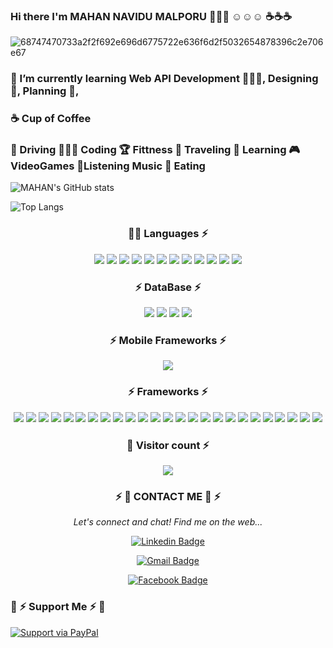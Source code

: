 ### Hi there I'm MAHAN NAVIDU MALPORU 💯💯💯 ☺️☺️☺️ ☕☕☕


![68747470733a2f2f692e696d6775722e636f6d2f5032654878396c2e706e67](https://user-images.githubusercontent.com/38897468/121206281-f6ba0300-c895-11eb-896f-0f6f29d74646.png)

### 🌱 I’m currently learning Web API Development 🧑🏿‍💻,  Designing 🦔, Planning 📅, 
### ☕ Cup of Coffee
### 🚗 Driving  👨🏾‍💻 Coding  🏆 Fittness  🧳 Traveling  📖 Learning  🎮VideoGames  🎼Listening Music 🍕 Eating
         

<!--
**MAHANNAVIDU734/MAHANNAVIDU734** is a ✨ _special_ ✨ repository because its `README.md` (this file) appears on your GitHub profile.

Here are some ideas to get you started:

- 🔭 I’m currently working on ...
- 🌱 I’m currently learning ...
- 👯 I’m looking to collaborate on ...
- 🤔 I’m looking for help with ...
- 💬 Ask me about ...
- 📫 How to reach me: ...
- 😄 Pronouns: ...
- ⚡ Fun fact: ...
-->
![MAHAN's GitHub stats](https://github-readme-stats.vercel.app/api?username=MAHANNAVIDU734&show_icons=true&theme=dracula)


![Top Langs](https://github-readme-stats.vercel.JSON/api/top-langs/?username=MAHANNAVIDU734&layout=dracula)






<p align="center">
         

  <div align="center">
  <h3>🧑‍💻 Languages ⚡</h3>
	  
<img src="https://img.shields.io/badge/Python-FFD43B?style=for-the-badge&logo=python&logoColor=darkgreen" />
           
<img src="https://img.shields.io/badge/HTML5-E34F26?style=for-the-badge&logo=html5&logoColor=white" />
           
<img src="https://img.shields.io/badge/CSS3-1572B6?style=for-the-badge&logo=css3&logoColor=white" />
           
<img src="https://img.shields.io/badge/JavaScript-323330?style=for-the-badge&logo=javascript&logoColor=F7DF1E" />
           
<img src="https://img.shields.io/badge/TypeScript-007ACC?style=for-the-badge&logo=typescript&logoColor=white" />
           
<img src="https://img.shields.io/badge/C-00599C?style=for-the-badge&logo=c&logoColor=white" />
           
<img src="https://img.shields.io/badge/C%2B%2B-00599C?style=for-the-badge&logo=c%2B%2B&logoColor=white" />
           
<img src="https://img.shields.io/badge/C%23-239120?style=for-the-badge&logo=c-sharp&logoColor=white" />

<img src="https://img.shields.io/badge/Java-ED8B00?style=for-the-badge&logo=java&logoColor=white" />
           
<img src="https://img.shields.io/badge/PHP-777BB4?style=for-the-badge&logo=php&logoColor=white" />
           
<img src="https://img.shields.io/badge/Swift-FA7343?style=for-the-badge&logo=swift&logoColor=white" />
           
<img src="https://img.shields.io/badge/json-5E5C5C?style=for-the-badge&logo=json&logoColor=white" />
</div>

   <div align="center">
   <h3>⚡ DataBase ⚡</h3>
           
<img src="https://img.shields.io/badge/MySQL-00000F?style=for-the-badge&logo=mysql&logoColor=white" />
           
<img src="https://img.shields.io/badge/PostgreSQL-316192?style=for-the-badge&logo=postgresql&logoColor=white" />
           
<img src="https://img.shields.io/badge/MongoDB-4EA94B?style=for-the-badge&logo=mongodb&logoColor=white" />
           
<img src="https://img.shields.io/badge/Microsoft%20SQL%20Server-CC2927?style=for-the-badge&logo=microsoft%20sql%20server&logoColor=white" />
</div>

   <div align="center">
   <h3>⚡ Mobile Frameworks ⚡</h3>
           
<img src="https://img.shields.io/badge/React_Native-20232A?style=for-the-badge&logo=react&logoColor=61DAFB" />

 </div>
      
      
   <div align="center">
   <h3>⚡ Frameworks ⚡</h3>
           
<img src="https://img.shields.io/badge/Node.js-339933?style=for-the-badge&logo=nodedotjs&logoColor=white" />
           
<img src="https://img.shields.io/badge/npm-CB3837?style=for-the-badge&logo=npm&logoColor=white" />
           
<img src="https://img.shields.io/badge/Jest-C21325?style=for-the-badge&logo=jest&logoColor=white" />
       
<img src="https://img.shields.io/badge/Express.js-000000?style=for-the-badge&logo=express&logoColor=white" />
           
<img src="https://img.shields.io/badge/Sass-CC6699?style=for-the-badge&logo=sass&logoColor=white" />
           
<img src="https://img.shields.io/badge/.NET-512BD4?style=for-the-badge&logo=dotnet&logoColor=white" />
           
<img src="https://img.shields.io/badge/Shell_Script-121011?style=for-the-badge&logo=gnu-bash&logoColor=white" />
           
<img src="https://img.shields.io/badge/React-20232A?style=for-the-badge&logo=react&logoColor=61DAFB" />
           
<img src="https://img.shields.io/badge/Expo-1B1F23?style=for-the-badge&logo=expo&logoColor=white" />
           
<img src="https://img.shields.io/badge/Bootstrap-563D7C?style=for-the-badge&logo=bootstrap&logoColor=white" />
           
<img src="https://img.shields.io/badge/styled--components-DB7093?style=for-the-badge&logo=styled-components&logoColor=white" />
           
<img src="https://img.shields.io/badge/Material--UI-0081CB?style=for-the-badge&logo=material-ui&logoColor=white" />
           
<img src="https://img.shields.io/badge/Redux-593D88?style=for-the-badge&logo=redux&logoColor=white" />
           
<img src="https://img.shields.io/badge/React_Router-CA4245?style=for-the-badge&logo=react-router&logoColor=white" />
           
<img src="https://img.shields.io/badge/jQuery-0769AD?style=for-the-badge&logo=jquery&logoColor=white" />
           
<img src="https://img.shields.io/badge/Laravel-FF2D20?style=for-the-badge&logo=laravel&logoColor=white" />
           
<img src="https://img.shields.io/badge/next.js-000000?style=for-the-badge&logo=nextdotjs&logoColor=white" />
           
<img src="https://img.shields.io/badge/firebase-ffca28?style=for-the-badge&logo=firebase&logoColor=black" />
           
<img src="https://img.shields.io/badge/Git-F05032?style=for-the-badge&logo=git&logoColor=white" />
           
<img src="https://img.shields.io/badge/Postman-FF6C37?style=for-the-badge&logo=Postman&logoColor=white" />
           
<img src="https://img.shields.io/badge/Insomnia-5849be?style=for-the-badge&logo=Insomnia&logoColor=white" />
           
<img src="https://img.shields.io/badge/Chart.js-FF6384?style=for-the-badge&logo=chartdotjs&logoColor=white" />
           
<img src="https://img.shields.io/badge/Xampp-F37623?style=for-the-badge&logo=xampp&logoColor=white" />
           
<img src="https://img.shields.io/badge/Apache-D22128?style=for-the-badge&logo=Apache&logoColor=white" />
           
<img src="https://img.shields.io/badge/JWT-000000?style=for-the-badge&logo=JSON%20web%20tokens&logoColor=white" />
	 
  </div>
  </div>
  </p>
  <div align="center">
  <h3>💁 Visitor count ⚡</h3>
         
  <img src="https://profile-counter.glitch.me/MAHANNAVIDU734/count.svg" />
  </div>

<p align="center">
 
</p>

<div align="center">  
         <h3> ⚡ 🤙 CONTACT ME 🤙 ⚡</h3>
  <i>Let's connect and chat! Find me on the web...</i>
           
[![Linkedin Badge](https://img.shields.io/badge/-Mahan_Navidu-blue?style=flat-square&logo=Linkedin&logoColor=white&link=https://www.linkedin.com/in/mahan-malporu-55538a1b5/)](https://www.linkedin.com/in/mahan-malporu-55538a1b5/)

[![Gmail Badge](https://img.shields.io/badge/mahan.navidu-c14438?style=flat-square&logo=Gmail&logoColor=white&link=mailto:mahan.navidu@gmail.com)](mailto:mahan.navidu@gmail.com/)

[![Facebook Badge](https://img.shields.io/badge/Mahan_Navidu-blue?style=flat-square&logo=Facebook&logoColor=white&link=https://www.facebook.com/mahan.navidu/)](https://www.facebook.com/mahan.navidu/)
	
 </div>  
 <div align="left">
         <h3>🤝  ⚡ Support Me ⚡ 🤝</h3>
         
[![Support via PayPal](https://cdn.rawgit.com/twolfson/paypal-github-button/1.0.0/dist/button.svg)](https://www.paypal.me/Mahanjet/)
         
 </div>

         
</p>



